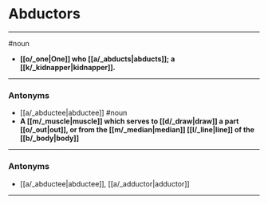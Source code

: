 # Abductors
---
#noun
- **[[o/_one|One]] who [[a/_abducts|abducts]]; a [[k/_kidnapper|kidnapper]].**
---
### Antonyms
- [[a/_abductee|abductee]]
#noun
- **A [[m/_muscle|muscle]] which serves to [[d/_draw|draw]] a part [[o/_out|out]], or from the [[m/_median|median]] [[l/_line|line]] of the [[b/_body|body]]**
---
### Antonyms
- [[a/_abductee|abductee]], [[a/_adductor|adductor]]
---
